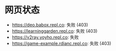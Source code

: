 # 网页状态
- https://deo.babox.repl.co: 失败 (403)
- https://learninggarden.repl.co: 失败 (403)
- https://v2ray.yoyho.repl.co: 失败
- https://game-example.rdianc.repl.co: 失败 (403)
